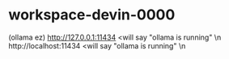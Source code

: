 # workspace-devin-0000

(ollama ez)
http://127.0.0.1:11434 <will say "ollama is running" \n
http://localhost:11434  <will say "ollama is running" \n
